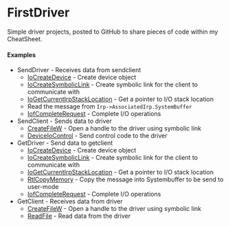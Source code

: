 # FirstDriver
Simple driver projects, posted to GitHub to share pieces of code within my CheatSheet.

#### Examples
- SendDriver - Receives data from sendclient
  - [IoCreateDevice](https://learn.microsoft.com/en-us/windows-hardware/drivers/ddi/wdm/nf-wdm-iocreatedevice) - Create device object
  - [IoCreateSymbolicLink](https://learn.microsoft.com/en-us/windows-hardware/drivers/ddi/wdm/nf-wdm-iocreatesymboliclink) - Create symbolic link for the client to communicate with
  - [IoGetCurrentIrpStackLocation](https://learn.microsoft.com/en-us/windows-hardware/drivers/ddi/wdm/nf-wdm-iogetcurrentirpstacklocation) - Get a pointer to I/O stack location
  - Read the message from `Irp->AssociatedIrp.SystemBuffer`
  - [IofCompleteRequest](https://learn.microsoft.com/en-us/windows-hardware/drivers/ddi/wdm/nf-wdm-iocompleterequest) - Complete I/O operations
- SendClient - Sends data to driver
  - [CreateFileW](https://learn.microsoft.com/en-us/windows/win32/api/fileapi/nf-fileapi-createfilew) - Open a handle to the driver using symbolic link
  - [DeviceIoControl](https://learn.microsoft.com/en-us/windows/win32/api/ioapiset/nf-ioapiset-deviceiocontrol) - Send control code to the driver
- GetDriver - Send data to getclient
  - [IoCreateDevice](https://learn.microsoft.com/en-us/windows-hardware/drivers/ddi/wdm/nf-wdm-iocreatedevice) - Create device object
  - [IoCreateSymbolicLink](https://learn.microsoft.com/en-us/windows-hardware/drivers/ddi/wdm/nf-wdm-iocreatesymboliclink) - Create symbolic link for the client to communicate with
  - [IoGetCurrentIrpStackLocation](https://learn.microsoft.com/en-us/windows-hardware/drivers/ddi/wdm/nf-wdm-iogetcurrentirpstacklocation) - Get a pointer to I/O stack location
  - [RtlCopyMemory](https://learn.microsoft.com/en-us/windows-hardware/drivers/ddi/wdm/nf-wdm-rtlcopymemory) - Copy the message into Systembuffer to be send to user-mode
  - [IofCompleteRequest](https://learn.microsoft.com/en-us/windows-hardware/drivers/ddi/wdm/nf-wdm-iocompleterequest) - Complete I/O operations
- GetClient - Receives data from driver
  - [CreateFileW](https://learn.microsoft.com/en-us/windows/win32/api/fileapi/nf-fileapi-createfilew) - Open a handle to the driver using symbolic link
  - [ReadFile](https://learn.microsoft.com/en-us/windows/win32/api/fileapi/nf-fileapi-readfile) - Read data from the driver
